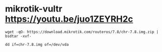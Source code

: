 # mikrotik-vultr https://youtu.be/juo1ZEYRH2c
```
wget -qO- https://download.mikrotik.com/routeros/7.8/chr-7.8.img.zip | bsdtar -xvf-
```
```
dd if=chr-7.8.img of=/dev/vda
```

